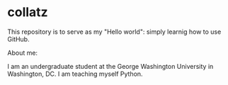 # collatz

This repository is to serve as my "Hello world": simply learnig how to use GitHub.

About me:

I am an undergraduate student at the George Washington University in Washington, DC. I am teaching myself Python.
